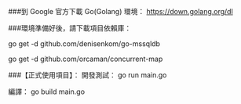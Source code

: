###到 Google 官方下載 Go(Golang) 環境：
https://down.golang.org/dl

###環境準備好後，請下載項目依賴庫：

go get -d github.com/denisenkom/go-mssqldb

go get -d github.com/orcaman/concurrent-map

###【正式使用項目】：
開發測試：
go run main.go

編譯：
go build main.go


